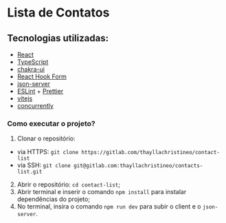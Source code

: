 # Lista de Contatos

## Tecnologias utilizadas:
- [React](https://react.dev/)
- [TypeScript](https://www.typescriptlang.org/) 
- [chakra-ui](https://chakra-ui.com/)
- [React Hook Form](https://react-hook-form.com/)
- [json-server](https://www.npmjs.com/package/json-server)
- [ESLint](https://eslint.org/) + [Prettier](https://prettier.io/)
- [vitejs](https://vitejs.dev/)
- [concurrently](https://www.npmjs.com/package/concurrently)

### Como executar o projeto? 
1. Clonar o repositório:
  -  via HTTPS: `git clone https://gitlab.com/thayllachristineo/contact-list`
  - via SSH: `git clone git@gitlab.com:thayllachristineo/contacts-list.git `
2. Abrir o repositório: `cd contact-list`;
3. Abrir terminal e inserir o comando `npm install` para instalar dependências do projeto;
4. No terminal, insira o comando `npm run dev` para subir o client e o `json-server`.



